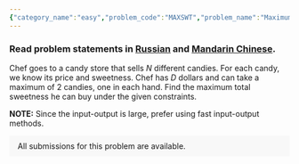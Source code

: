 ```yaml
---
{"category_name":"easy","problem_code":"MAXSWT","problem_name":"Maximum Possible Sweetness","problemComponents":{"constraints":"- $1 \\leq T \\leq 2.5*10^5$\n- $1 \\leq N \\leq 10^5$\n- $1 \\leq D \\leq 10^9$\n- $1 \\leq P_i, S_i \\leq 10^9$\n- Sum $N$ over all testcases is atmost $10^6$.","constraintsState":true,"subtasks":"","subtasksState":false,"inputFormat":"- The first line contains an integer $T$, the number of test cases. Then the test cases follow. \n- Each test case contains three lines of input.\n- First line will contain 2 space separated integers $N$ and $D$, the number of different candies and the amount of money Chef has. \n- Second line contains $N$ space separated integers $P_1, P_2, \\ldots, P_N$, where $P_i$ is the price of the $i^{th}$ candy.\n- Third line contains $N$ space separated integers $S_1, S_2, \\ldots, S_N$, where $S_i$ is the sweetness of the $i^{th}$ candy. \n","inputFormatState":true,"outputFormat":"For each testcase, output in a single line, the maximum total sweetness Chef can buy with the money he has, and with at most two candies.","outputFormatState":true,"sampleTestCases":{"0":{"id":1,"input":"3\n2 10\n1 2 \n2 1 \n5 7\n1 2 3 4 5\n1 2 3 4 5\n5 7\n6 6 6 6 6\n5 4 3 2 1","output":"3\n7\n5","explanation":"**TestCase $1$:** Chef can collect both the candies available with the money he has.\n\n**TestCase $2$:** Chef can collect candies at index $[2, 5]$ or $[3, 4]$. In both cases, he will get the total sweetness of $7$.\n\n**TestCase $3$:** Since the price of all candies is the same, it\u0027s always optimal to choose the candies with maximum sweetness. Also, in this case, no more than one candy can be chosen. ","isDeleted":false}}},"video_editorial_url":"https://youtu.be/e7At_Bvg_IY","languages_supported":{"0":"CPP14","1":"C","2":"JAVA","3":"PYTH 3.6","4":"CPP17","5":"PYTH","6":"PYP3","7":"CS2","8":"ADA","9":"PYPY","10":"TEXT","11":"PAS fpc","12":"NODEJS","13":"RUBY","14":"PHP","15":"GO","16":"HASK","17":"TCL","18":"PERL","19":"SCALA","20":"LUA","21":"kotlin","22":"BASH","23":"JS","24":"LISP sbcl","25":"rust","26":"PAS gpc","27":"BF","28":"CLOJ","29":"R","30":"D","31":"CAML","32":"FORT","33":"ASM","34":"swift","35":"FS","36":"WSPC","37":"LISP clisp","38":"SQL","39":"SCM guile","40":"PERL6","41":"ERL","42":"CLPS","43":"ICK","44":"NICE","45":"PRLG","46":"ICON","47":"COB","48":"SCM chicken","49":"PIKE","50":"SCM qobi","51":"ST","52":"SQLQ","53":"NEM"},"max_timelimit":1,"source_sizelimit":50000,"problem_author":"daanish_adm","problem_tester":"","date_added":"30-12-2020","tags":{"0":"daanish_adm","1":"easy","2":"greedy","3":"map","4":"priority","5":"set","6":"start7","7":"vichitr"},"problem_difficulty_level":"Easy","best_tag":"Priority Queue","editorial_url":"https://discuss.codechef.com/problems/MAXSWT","time":{"view_start_date":1627219800,"submit_start_date":1627219800,"visible_start_date":1627219800,"end_date":1735669800},"is_direct_submittable":false,"problemDiscussURL":"https://discuss.codechef.com/search?q=MAXSWT","is_proctored":false,"visitedContests":{},"layout":"problem"}
---
```

### Read problem statements in [Russian](https://www.codechef.com/download/translated/START7/russian/MAXSWT.pdf) and [Mandarin Chinese](https://www.codechef.com/download/translated/START7/mandarin/MAXSWT.pdf).

Chef goes to a candy store that sells $N$ different candies. For each candy, we know its price and sweetness. Chef has $D$ dollars and can take a maximum of $2$ candies, one in each hand. Find the maximum total sweetness he can buy under the given constraints.

**NOTE:** Since the input-output is large, prefer using fast input-output methods. 
<aside style='background: #f8f8f8;padding: 10px 15px;'><div>All submissions for this problem are available.</div></aside>